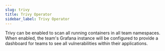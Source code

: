 ```yaml
---
slug: trivy
title: Trivy Operator
sidebar_label: Trivy Operator
---
```


Trivy can be enabled to scan all running containers in all team namespaces. When enabled, the team's Grafana instance will be configured to provide a dashboard for teams to see all vulnerabilities within their applications.